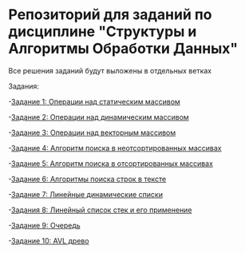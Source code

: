 # Репозиторий для заданий по дисциплине "Структуры и Алгоритмы Обработки Данных"
Все решения заданий будут выложены в отдельных ветках

Задания:

-[Задание 1: Операции над статическим массивом](https://github.com/Smirios/DSaA/tree/1-задание-статический-массив)

-[Задание 2: Операции над динамическим массивом](https://github.com/Smirios/DSaA/tree/2-задание-динамический-массив)

-[Задание 3: Операции над векторным массивом](https://github.com/Smirios/DSaA/tree/3-задание-векторный-массив)

-[Задание 4: Алгоритм поиска в неотсортированных массивах](https://github.com/Smirios/DSaA/tree/3-задание-несортированный-массив)

-[Задание 5: Алгоритм поиска в отсортированных массивах](https://github.com/Smirios/DSaA/tree/5-задание-сортированный-массив)

-[Задание 6: Алгоритмы поиска строк в тексте](https://github.com/Smirios/DSaA/tree/6-задание-поиск-строк-в-тексте)

-[Задание 7: Линейные динамические списки](https://github.com/Smirios/DSaA/tree/7-задание-динамические-списки)

-[Задания 8: Линейный список стек и его применение](https://github.com/Smirios/DSaA/tree/8-задание-стек)

-[Задание 9: Oчередь](https://github.com/Smirios/DSaA/tree/задание-9-очередь)

-[Задание 10: AVL древо](https://github.com/Smirios/DSaA/tree/задание-10-AVL-Древо)
